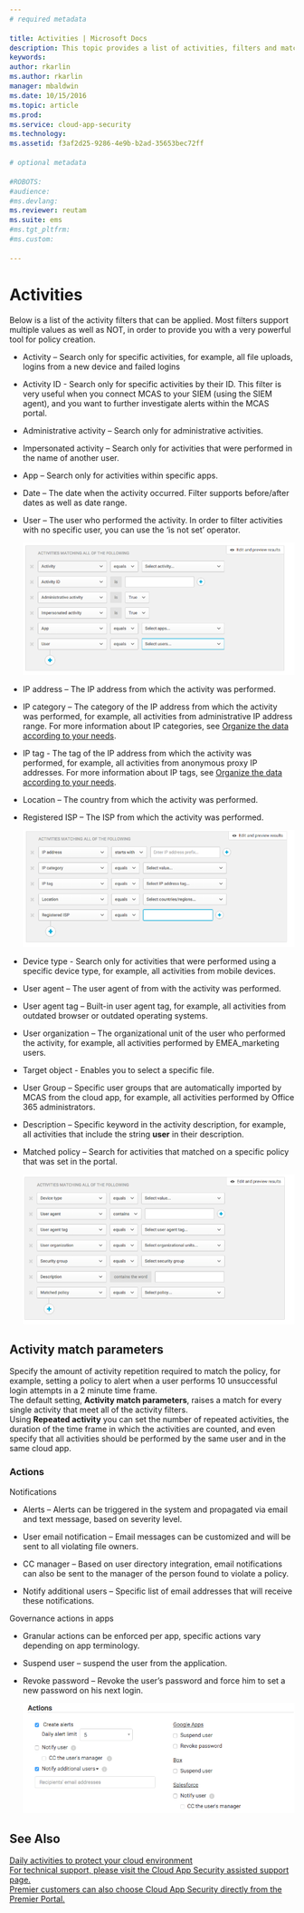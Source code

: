 ```yaml
---
# required metadata

title: Activities | Microsoft Docs
description: This topic provides a list of activities, filters and match parameters that can be applied to activity policies.
keywords:
author: rkarlin
ms.author: rkarlin
manager: mbaldwin
ms.date: 10/15/2016
ms.topic: article
ms.prod:
ms.service: cloud-app-security
ms.technology:
ms.assetid: f3af2d25-9286-4e9b-b2ad-35653bec72ff

# optional metadata

#ROBOTS:
#audience:
#ms.devlang:
ms.reviewer: reutam
ms.suite: ems
#ms.tgt_pltfrm:
#ms.custom:

---
```


# Activities
Below is a list of the activity filters that can be applied. Most filters support multiple values as well as NOT, in order to provide you with a very powerful tool for policy creation.  
  
-   Activity – Search only for specific activities, for example, all file uploads, logins from a new device and failed logins  
  
-   Activity ID - Search only for specific activities by their ID. This filter is very useful when you connect MCAS to your SIEM (using the SIEM agent), and you want to further investigate alerts within the MCAS portal.  
  
-   Administrative activity – Search only for administrative activities.  
  
-   Impersonated activity – Search only for activities that were performed in the name of another user.  
  
-   App – Search only for activities within specific apps.  
  
-   Date – The date when the activity occurred. Filter supports before/after dates as well as date range.  
  
-   User – The user who performed the activity. In order to filter activities with no specific user, you can use the ‘is not set’ operator.  
  
     ![activity ref1](./media/activity-ref1.png "activity ref1")  
  
-   IP address – The IP address from which the activity was performed.  
  
-   IP category – The category of the IP address from which the activity was performed, for example, all activities from administrative IP address range. For more information about IP categories, see [Organize the data according to your needs](general-setup.md#IPtagsandRanges).  
  
-   IP tag - The tag of the IP address from which the activity was performed, for example, all activities from anonymous proxy IP addresses. For more information about IP tags, see [Organize the data according to your needs](general-setup.md#IPtagsandRanges).  
  
-   Location – The country from which the activity was performed.  
  
-   Registered ISP – The ISP from which the activity was performed.  
  
     ![activity policy ref2](./media/activity-policy-ref2.png "activity policy ref2")  
  
-   Device type - Search only for activities that were performed using a specific device type, for example, all activities from mobile devices.  
  
-   User agent – The user agent of from with the activity was performed.  
  
-   User agent tag – Built-in user agent tag, for example, all activities from outdated browser or outdated operating systems.  
  
-   User organization – The organizational unit of the user who performed the activity, for example, all activities performed by EMEA_marketing users.  
  
- Target object - Enables you to select a specific file. 

-   User Group – Specific user groups that are automatically imported by MCAS from the cloud app, for example, all activities performed by Office 365 administrators.  
  
-   Description – Specific keyword in the activity description, for example, all activities that include the string **user** in their description.  
  
-   Matched policy – Search for activities that matched on a specific policy that was set in the portal.  
  
     ![Activity policy ref3](./media/activity-policy-ref3.png "Activity policy ref3")  
  
## Activity match parameters  
Specify the amount of activity repetition required to match the policy, for example, setting a policy to alert when a user performs 10 unsuccessful login attempts in a 2 minute time frame.  
The default setting, **Activity match parameters**, raises a match for every single activity that meet all of the activity filters.   
Using **Repeated activity** you can set the number of repeated activities, the duration of the time frame in which the activities are counted, and even specify that all activities should be performed by the same user and in the same cloud app.  
  
### Actions  
Notifications  
  
-   Alerts – Alerts can be triggered in the system and propagated via email and text message, based on severity level.  
  
-   User email notification – Email messages can be customized and will be sent to all violating file owners.  
  
-   CC manager – Based on user directory integration, email notifications can also be sent to the manager of the person found to violate a policy.  
  
-   Notify additional users – Specific list of email addresses that will receive these notifications.  
  
Governance actions in apps  
  
-   Granular actions can be enforced per app, specific actions vary depending on app terminology.  
  
-   Suspend user – suspend the user from the application.  
  
-   Revoke password – Revoke the user’s password and force him to set a new password on his next login.  
  
     ![activity policy ref6](./media/activity-policy-ref6.png "activity policy ref6")  
  
## See Also  
[Daily activities to protect your cloud environment](daily-activities-to-protect-your-cloud-environment.md)   
[For technical support, please visit the Cloud App Security assisted support page.](http://support.microsoft.com/oas/default.aspx?prid=16031)   
[Premier customers can also choose Cloud App Security directly from the Premier Portal.](https://premier.microsoft.com/)  
  
  